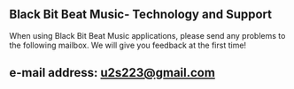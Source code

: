 ## Black Bit Beat Music- Technology and Support

When using Black Bit Beat Music applications, please send any problems to the following mailbox. We will give you feedback at the first time!

## e-mail address: u2s223@gmail.com
